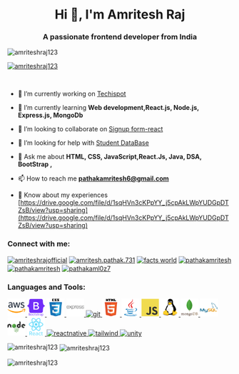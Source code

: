 <h1 align="center">Hi 👋, I'm Amritesh Raj</h1>
<h3 align="center">A passionate frontend developer from India</h3>

<p align="left"> <img src="https://komarev.com/ghpvc/?username=amriteshraj123&label=Profile%20views&color=0e75b6&style=flat" alt="amriteshraj123" /> </p>

<p align="left"> <a href="https://github.com/ryo-ma/github-profile-trophy"><img src="https://github-profile-trophy.vercel.app/?username=amriteshraj123" alt="amriteshraj123" /></a> </p>

<p align="left"> <a href="https://twitter.com/" target="blank"><img src="https://img.shields.io/twitter/follow/?logo=twitter&style=for-the-badge" alt="" /></a> </p>

- 🔭 I’m currently working on [Techispot](https://github.com/AmriteshRaj123/TechiSpot)

- 🌱 I’m currently learning **Web development,React.js, Node.js, Express.js, MongoDb**

- 👯 I’m looking to collaborate on [Signup form-react](https://github.com/AmriteshRaj123/Signupform-React)

- 🤝 I’m looking for help with [Student DataBase](https://github.com/AmriteshRaj123/Studentdatabase)

- 💬 Ask me about **HTML, CSS, JavaScript,React.Js, Java, DSA, BootStrap ,**

- 📫 How to reach me **pathakamritesh6@gmail.com**

- 📄 Know about my experiences [https://drive.google.com/file/d/1sqHVn3cKPpYY_j5cpAkLWpYUDGpDTZsB/view?usp=sharing](https://drive.google.com/file/d/1sqHVn3cKPpYY_j5cpAkLWpYUDGpDTZsB/view?usp=sharing)

<h3 align="left">Connect with me:</h3>
<p align="left">
<a href="https://linkedin.com/in/amriteshrajofficial" target="blank"><img align="center" src="https://raw.githubusercontent.com/rahuldkjain/github-profile-readme-generator/master/src/images/icons/Social/linked-in-alt.svg" alt="amriteshrajofficial" height="30" width="40" /></a>
<a href="https://instagram.com/amritesh.pathak.731" target="blank"><img align="center" src="https://raw.githubusercontent.com/rahuldkjain/github-profile-readme-generator/master/src/images/icons/Social/instagram.svg" alt="amritesh.pathak.731" height="30" width="40" /></a>
<a href="https://www.youtube.com/c/facts world" target="blank"><img align="center" src="https://raw.githubusercontent.com/rahuldkjain/github-profile-readme-generator/master/src/images/icons/Social/youtube.svg" alt="facts world" height="30" width="40" /></a>
<a href="https://www.codechef.com/users/pathakamritesh" target="blank"><img align="center" src="https://cdn.jsdelivr.net/npm/simple-icons@3.1.0/icons/codechef.svg" alt="pathakamritesh" height="30" width="40" /></a>
<a href="https://www.leetcode.com/pathakamritesh" target="blank"><img align="center" src="https://raw.githubusercontent.com/rahuldkjain/github-profile-readme-generator/master/src/images/icons/Social/leet-code.svg" alt="pathakamritesh" height="30" width="40" /></a>
<a href="https://auth.geeksforgeeks.org/user/pathakaml0z7" target="blank"><img align="center" src="https://raw.githubusercontent.com/rahuldkjain/github-profile-readme-generator/master/src/images/icons/Social/geeks-for-geeks.svg" alt="pathakaml0z7" height="30" width="40" /></a>
</p>

<h3 align="left">Languages and Tools:</h3>
<p align="left"> <a href="https://aws.amazon.com" target="_blank" rel="noreferrer"> <img src="https://raw.githubusercontent.com/devicons/devicon/master/icons/amazonwebservices/amazonwebservices-original-wordmark.svg" alt="aws" width="40" height="40"/> </a> <a href="https://getbootstrap.com" target="_blank" rel="noreferrer"> <img src="https://raw.githubusercontent.com/devicons/devicon/master/icons/bootstrap/bootstrap-plain-wordmark.svg" alt="bootstrap" width="40" height="40"/> </a> <a href="https://www.w3schools.com/css/" target="_blank" rel="noreferrer"> <img src="https://raw.githubusercontent.com/devicons/devicon/master/icons/css3/css3-original-wordmark.svg" alt="css3" width="40" height="40"/> </a> <a href="https://expressjs.com" target="_blank" rel="noreferrer"> <img src="https://raw.githubusercontent.com/devicons/devicon/master/icons/express/express-original-wordmark.svg" alt="express" width="40" height="40"/> </a> <a href="https://git-scm.com/" target="_blank" rel="noreferrer"> <img src="https://www.vectorlogo.zone/logos/git-scm/git-scm-icon.svg" alt="git" width="40" height="40"/> </a> <a href="https://www.w3.org/html/" target="_blank" rel="noreferrer"> <img src="https://raw.githubusercontent.com/devicons/devicon/master/icons/html5/html5-original-wordmark.svg" alt="html5" width="40" height="40"/> </a> <a href="https://www.java.com" target="_blank" rel="noreferrer"> <img src="https://raw.githubusercontent.com/devicons/devicon/master/icons/java/java-original.svg" alt="java" width="40" height="40"/> </a> <a href="https://developer.mozilla.org/en-US/docs/Web/JavaScript" target="_blank" rel="noreferrer"> <img src="https://raw.githubusercontent.com/devicons/devicon/master/icons/javascript/javascript-original.svg" alt="javascript" width="40" height="40"/> </a> <a href="https://www.linux.org/" target="_blank" rel="noreferrer"> <img src="https://raw.githubusercontent.com/devicons/devicon/master/icons/linux/linux-original.svg" alt="linux" width="40" height="40"/> </a> <a href="https://www.mongodb.com/" target="_blank" rel="noreferrer"> <img src="https://raw.githubusercontent.com/devicons/devicon/master/icons/mongodb/mongodb-original-wordmark.svg" alt="mongodb" width="40" height="40"/> </a> <a href="https://www.mysql.com/" target="_blank" rel="noreferrer"> <img src="https://raw.githubusercontent.com/devicons/devicon/master/icons/mysql/mysql-original-wordmark.svg" alt="mysql" width="40" height="40"/> </a> <a href="https://nodejs.org" target="_blank" rel="noreferrer"> <img src="https://raw.githubusercontent.com/devicons/devicon/master/icons/nodejs/nodejs-original-wordmark.svg" alt="nodejs" width="40" height="40"/> </a> <a href="https://reactjs.org/" target="_blank" rel="noreferrer"> <img src="https://raw.githubusercontent.com/devicons/devicon/master/icons/react/react-original-wordmark.svg" alt="react" width="40" height="40"/> </a> <a href="https://reactnative.dev/" target="_blank" rel="noreferrer"> <img src="https://reactnative.dev/img/header_logo.svg" alt="reactnative" width="40" height="40"/> </a> <a href="https://tailwindcss.com/" target="_blank" rel="noreferrer"> <img src="https://www.vectorlogo.zone/logos/tailwindcss/tailwindcss-icon.svg" alt="tailwind" width="40" height="40"/> </a> <a href="https://unity.com/" target="_blank" rel="noreferrer"> <img src="https://www.vectorlogo.zone/logos/unity3d/unity3d-icon.svg" alt="unity" width="40" height="40"/> </a> </p>

<p><img align="left" src="https://github-readme-stats.vercel.app/api/top-langs?username=amriteshraj123&show_icons=true&locale=en&layout=compact" alt="amriteshraj123" /></p>

<p>&nbsp;<img align="center" src="https://github-readme-stats.vercel.app/api?username=amriteshraj123&show_icons=true&locale=en" alt="amriteshraj123" /></p>

<p><img align="center" src="https://github-readme-streak-stats.herokuapp.com/?user=amriteshraj123&" alt="amriteshraj123" /></p>
